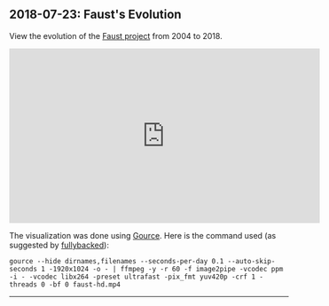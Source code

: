## **2018-07-23:** Faust's Evolution

View the evolution of the [Faust project](https://github.com/grame-cncm/faust) from 2004 to 2018. 

<iframe class="mx-auto d-block" width="560" height="315" src="https://www.youtube.com/embed/_xLJdYkd89E" frameborder="0" allow="autoplay; encrypted-media" allowfullscreen></iframe>

The visualization was done using [Gource](http://gource.io/). Here is the command used (as suggested by [fullybacked](http://www.fullybaked.co.uk/articles/getting-gource-running-on-osx)):

    gource --hide dirnames,filenames --seconds-per-day 0.1 --auto-skip-seconds 1 -1920x1024 -o - | ffmpeg -y -r 60 -f image2pipe -vcodec ppm -i - -vcodec libx264 -preset ultrafast -pix_fmt yuv420p -crf 1 -threads 0 -bf 0 faust-hd.mp4

---
